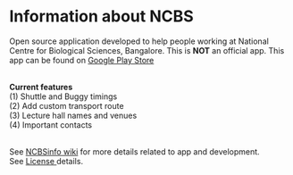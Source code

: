 # Information about NCBS

Open source application developed to help people working at National Centre for Biological Sciences, Bangalore. This is <b>NOT</b> an official app. This app can be found on <a href= "https://play.google.com/store/apps/details?id=com.rohitsuratekar.NCBSinfo">Google Play Store</a><br></br>

<b>Current features</b> </br>
(1) Shuttle and Buggy timings </br>
(2) Add custom transport route </br>
(3) Lecture hall names and venues </br>
(4) Important contacts </br>

</br>
See <a href = https://github.com/NCBSinfo/NCBSinfo/wiki >NCBSinfo wiki</a> for more details related to app and development.
</br>
See <a href = https://github.com/NCBSinfo/NCBSinfo/wiki/Terms-and-Conditions#for-using-code > License </a> details.